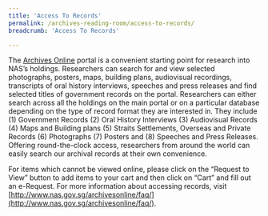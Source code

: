 ```yaml
---
title: 'Access To Records'
permalink: /archives-reading-room/access-to-records/
breadcrumb: 'Access To Records'

---
```



The [Archives Online](http://www.nas.gov.sg/archivesonline/) portal is a convenient starting point for research into NAS’s holdings. Researchers can search for and view selected photographs, posters, maps, building plans, audiovisual recordings, transcripts of oral history interviews, speeches and press releases and find selected titles of government records on the portal. Researchers can either search across all the holdings on the main portal or on a particular database depending on the type of record format they are interested in. They include (1) Government Records (2) Oral History Interviews (3) Audiovisual Records (4) Maps and Building plans (5) Straits Settlements, Overseas and Private Records (6) Photographs (7) Posters and (8) Speeches and Press Releases. Offering round-the-clock access, researchers from around the world can easily search our archival records at their own convenience.

For items which cannot be viewed online, please click on the “Request to View” button to add items to your cart and then click on “Cart” and fill out an e-Request. For more information about accessing records, visit [http://www.nas.gov.sg/archivesonline/faq/](http://www.nas.gov.sg/archivesonline/faq/). 
